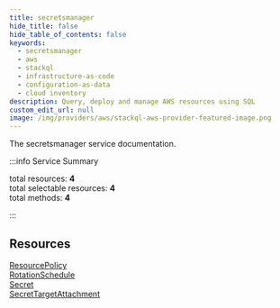 ```yaml
---
title: secretsmanager
hide_title: false
hide_table_of_contents: false
keywords:
  - secretsmanager
  - aws
  - stackql
  - infrastructure-as-code
  - configuration-as-data
  - cloud inventory
description: Query, deploy and manage AWS resources using SQL
custom_edit_url: null
image: /img/providers/aws/stackql-aws-provider-featured-image.png
---
```


The secretsmanager service documentation.

:::info Service Summary

<div class="row">
<div class="providerDocColumn">
<span>total resources:&nbsp;<b>4</b></span><br />
<span>total selectable resources:&nbsp;<b>4</b></span><br />
<span>total methods:&nbsp;<b>4</b></span><br />
</div>
</div>

:::

## Resources
<div class="row">
<div class="providerDocColumn">
<a href="/providers/aws/secretsmanager/ResourcePolicy/">ResourcePolicy</a><br />
<a href="/providers/aws/secretsmanager/RotationSchedule/">RotationSchedule</a>
</div>
<div class="providerDocColumn">
<a href="/providers/aws/secretsmanager/Secret/">Secret</a><br />
<a href="/providers/aws/secretsmanager/SecretTargetAttachment/">SecretTargetAttachment</a>
</div>
</div>